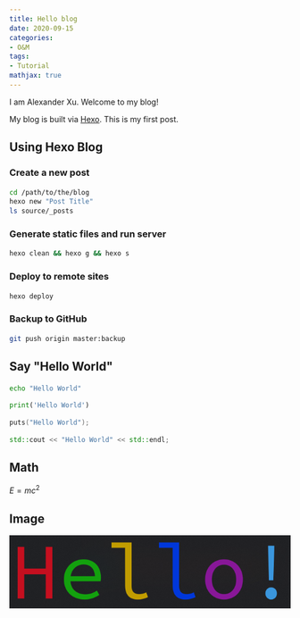 ```yaml
---
title: Hello blog
date: 2020-09-15
categories:
- O&M
tags:
- Tutorial
mathjax: true
---
```


I am Alexander Xu. Welcome to my blog!

My blog is built via [Hexo](https://hexo.io/). This is my first post.

## Using Hexo Blog

### Create a new post

```sh
cd /path/to/the/blog
hexo new "Post Title"
ls source/_posts
```

### Generate static files and run server

``` sh
hexo clean && hexo g && hexo s
```

### Deploy to remote sites

``` sh
hexo deploy
```

### Backup to GitHub

```sh
git push origin master:backup
```

## Say "Hello World"

```sh
echo "Hello World"
```

```python
print('Hello World')
```

```c
puts("Hello World");
```

```c++
std::cout << "Hello World" << std::endl;
```

## Math

$E=mc^2$

## Image

![Colorful Hello](./Hello-blog/0.png)
